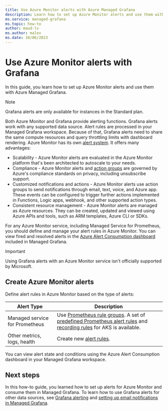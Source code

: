 ```yaml
---
title: Use Azure Monitor alerts with Azure Managed Grafana
description: Learn how to set up Azure Monitor alerts and use them with Azure Managed Grafana
ms.service: managed-grafana
ms.topic: how-to
author: maud-lv
ms.author: malev
ms.date: 10/06/2023
--- 
```


# Use Azure Monitor alerts with Grafana

In this guide, you learn how to set up Azure Monitor alerts and use them with Azure Managed Grafana.

> [!NOTE]
> Grafana alerts are only available for instances in the Standard plan.

Both Azure Monitor and Grafana provide alerting functions. Grafana alerts work with any supported data source. Alert rules are processed in your Managed Grafana workspace. Because of that, Grafana alerts need to share the same compute resources and query throttling limits with dashboard rendering. Azure Monitor has its own [alert system](../azure-monitor/alerts/alerts-overview.md). It offers many advantages:

* Scalability - Azure Monitor alerts are evaluated in the Azure Monitor platform that's been architected to autoscale to your needs.
* Compliance - Azure Monitor alerts and [action groups](../azure-monitor/alerts/action-groups.md) are governed by Azure's compliance standards on privacy, including unsubscribe support.
* Customized notifications and actions - Azure Monitor alerts use action groups to send notifications through email, text, voice, and Azure app. These events can be configured to trigger further actions implemented in Functions, Logic apps, webhook, and other supported action types.
* Consistent resource management - Azure Monitor alerts are managed as Azure resources. They can be created, updated and viewed using Azure APIs and tools, such as ARM templates, Azure CLI or SDKs.

For any Azure Monitor service, including Managed Service for Prometheus, you should define and manage your alert rules in Azure Monitor. You can view fired and resolved alerts in the [Azure Alert Consumption dashboard](https://grafana.com/grafana/dashboards/15128-azure-alert-consumption/) included in Managed Grafana.

> [!IMPORTANT]
> Using Grafana alerts with an Azure Monitor service isn't officially supported by Microsoft.

## Create Azure Monitor alerts

Define alert rules in Azure Monitor based on the type of alerts:

| Alert Type      | Description                                      |
|-----------------|-----------------------------------------------------------------------------------------|
| Managed service for Prometheus | Use [Prometheus rule groups](../azure-monitor/essentials/prometheus-rule-groups.md). A set of [predefined Prometheus alert rules](../azure-monitor/containers/container-insights-metric-alerts.md) and [recording rules](../azure-monitor/essentials/prometheus-metrics-scrape-default.md#recording-rules) for AKS is available. |
| Other metrics, logs, health | Create new [alert rules](../azure-monitor/alerts/alerts-create-new-alert-rule.md). |

You can view alert state and conditions using the Azure Alert Consumption dashboard in your Managed Grafana workspace.

## Next steps

In this how-to guide, you learned how to set up alerts for Azure Monitor and consume them in Managed Grafana. To learn how to use Grafana alerts for other data sources, see [Grafana alerting](https://grafana.com/docs/grafana/latest/alerting/) and [setting up email notifications in Managed Grafana](how-to-smtp-settings.md).
